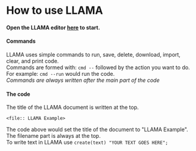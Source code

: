 # How to use LLAMA
#### Open the LLAMA editor [here](https://lb123658.github.io/code/) to start. 

#### Commands
LLAMA uses simple commands to run, save, delete, download, import, clear, and print code.\
Commands are formed with: ```cmd --``` followed by the action you want to do.\
For example: ```cmd --run``` would run the code.\
*Commands are always written after the main part of the code*

#### The code
The title of the LLAMA document is written at the top.
```
<file:: LLAMA Example>
```
The code above would set the title of the document to "LLAMA Example".\
The filename part is always at the top.\
To write text in LLAMA use ```create(text) "YOUR TEXT GOES HERE";```
